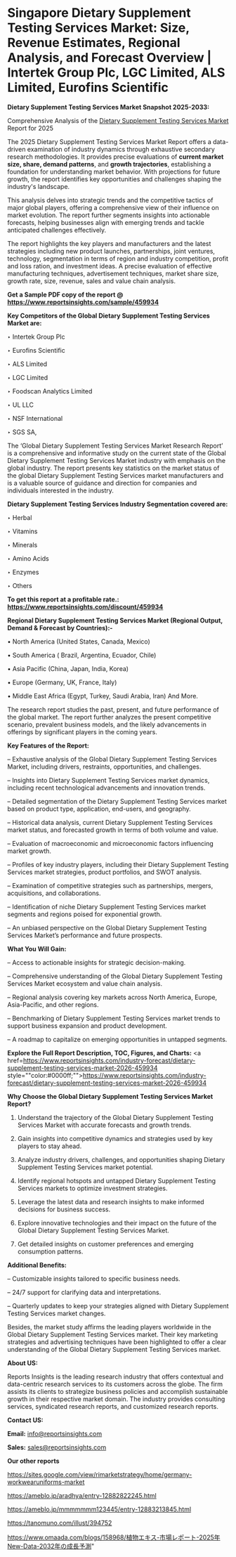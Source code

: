 # Singapore Dietary Supplement Testing Services Market: Size, Revenue Estimates, Regional Analysis, and Forecast Overview | Intertek Group Plc, LGC Limited, ALS Limited, Eurofins Scientific

<strong>Dietary Supplement Testing Services Market Snapshot 2025-2033:</strong>

Comprehensive Analysis of the <a href=https://www.reportsinsights.com/sample/459934>Dietary Supplement Testing Services Market</a> Report for 2025

The 2025 Dietary Supplement Testing Services Market Report offers a data-driven examination of industry dynamics through exhaustive secondary research methodologies. It provides precise evaluations of <strong>current market size, share, demand patterns</strong>, and <strong>growth trajectories</strong>, establishing a foundation for understanding market behavior. With projections for future growth, the report identifies key opportunities and challenges shaping the industry's landscape.

This analysis delves into strategic trends and the competitive tactics of major global players, offering a comprehensive view of their influence on market evolution. The report further segments insights into actionable forecasts, helping businesses align with emerging trends and tackle anticipated challenges effectively.

The report highlights the key players and manufacturers and the latest strategies including new product launches, partnerships, joint ventures, technology, segmentation in terms of region and industry competition, profit and loss ration, and investment ideas. A precise evaluation of effective manufacturing techniques, advertisement techniques, market share size, growth rate, size, revenue, sales and value chain analysis.

<strong>Get a Sample PDF copy of the report @ <a href=https://www.reportsinsights.com/sample/459934 style=color:#0000ff;>https://www.reportsinsights.com/sample/459934</a></strong>

<strong>Key Competitors of the Global Dietary Supplement Testing Services Market are:</strong>

‣ Intertek Group Plc

‣ Eurofins Scientific

‣ ALS Limited

‣ LGC Limited

‣ Foodscan Analytics Limited

‣ UL LLC

‣ NSF International

‣ SGS SA,

The ‘Global Dietary Supplement Testing Services Market Research Report’ is a comprehensive and informative study on the current state of the Global Dietary Supplement Testing Services Market industry with emphasis on the global industry. The report presents key statistics on the market status of the global Dietary Supplement Testing Services market manufacturers and is a valuable source of guidance and direction for companies and individuals interested in the industry.

<strong>Dietary Supplement Testing Services Industry Segmentation covered are:</strong>

‣ Herbal

‣ Vitamins

‣ Minerals

‣ Amino Acids

‣ Enzymes

‣ Others

<strong>To get this report at a profitable rate.: <a href=https://www.reportsinsights.com/discount/459934 style=color:#0000ff;>https://www.reportsinsights.com/discount/459934</a></strong>

<strong>Regional Dietary Supplement Testing Services Market (Regional Output, Demand &amp; Forecast by Countries):-</strong>

• North America (United States, Canada, Mexico)

• South America ( Brazil, Argentina, Ecuador, Chile)

• Asia Pacific (China, Japan, India, Korea)

• Europe (Germany, UK, France, Italy)

• Middle East Africa (Egypt, Turkey, Saudi Arabia, Iran) And More.

The research report studies the past, present, and future performance of the global market. The report further analyzes the present competitive scenario, prevalent business models, and the likely advancements in offerings by significant players in the coming years.

<strong>Key Features of the Report:</strong>

– Exhaustive analysis of the Global Dietary Supplement Testing Services Market, including drivers, restraints, opportunities, and challenges.

– Insights into Dietary Supplement Testing Services market dynamics, including recent technological advancements and innovation trends.

– Detailed segmentation of the Dietary Supplement Testing Services market based on product type, application, end-users, and geography.

– Historical data analysis, current Dietary Supplement Testing Services market status, and forecasted growth in terms of both volume and value.

– Evaluation of macroeconomic and microeconomic factors influencing market growth.

– Profiles of key industry players, including their Dietary Supplement Testing Services market strategies, product portfolios, and SWOT analysis.

– Examination of competitive strategies such as partnerships, mergers, acquisitions, and collaborations.

– Identification of niche Dietary Supplement Testing Services market segments and regions poised for exponential growth.

– An unbiased perspective on the Global Dietary Supplement Testing Services Market’s performance and future prospects.

<strong>What You Will Gain:</strong>

– Access to actionable insights for strategic decision-making.

– Comprehensive understanding of the Global Dietary Supplement Testing Services Market ecosystem and value chain analysis.

– Regional analysis covering key markets across North America, Europe, Asia-Pacific, and other regions.

– Benchmarking of Dietary Supplement Testing Services market trends to support business expansion and product development.

– A roadmap to capitalize on emerging opportunities in untapped segments.

<strong>Explore the Full Report Description, TOC, Figures, and Charts:</strong>
<a href=https://www.reportsinsights.com/industry-forecast/dietary-supplement-testing-services-market-2026-459934 style=""color:#0000ff;"">https://www.reportsinsights.com/industry-forecast/dietary-supplement-testing-services-market-2026-459934</a>

<strong>Why Choose the Global Dietary Supplement Testing Services Market Report?</strong>

1. Understand the trajectory of the Global Dietary Supplement Testing Services Market with accurate forecasts and growth trends.

2. Gain insights into competitive dynamics and strategies used by key players to stay ahead.

3. Analyze industry drivers, challenges, and opportunities shaping Dietary Supplement Testing Services market potential.

4. Identify regional hotspots and untapped Dietary Supplement Testing Services markets to optimize investment strategies.

5. Leverage the latest data and research insights to make informed decisions for business success.

6. Explore innovative technologies and their impact on the future of the Global Dietary Supplement Testing Services Market.

7. Get detailed insights on customer preferences and emerging consumption patterns.

<strong>Additional Benefits:</strong>

– Customizable insights tailored to specific business needs.

– 24/7 support for clarifying data and interpretations.

– Quarterly updates to keep your strategies aligned with Dietary Supplement Testing Services market changes.

Besides, the market study affirms the leading players worldwide in the Global Dietary Supplement Testing Services market. Their key marketing strategies and advertising techniques have been highlighted to offer a clear understanding of the Global Dietary Supplement Testing Services market.

<strong><strong>About US</strong>:</strong>

Reports Insights is the leading research industry that offers contextual and data-centric research services to its customers across the globe. The firm assists its clients to strategize business policies and accomplish sustainable growth in their respective market domain. The industry provides consulting services, syndicated research reports, and customized research reports.

<strong>Contact US:</strong>

<p class=><b>Email:</b> <a href=mailto:info@reportsinsights.com>info@reportsinsights.com</a></p>
<p class=><b>Sales:</b> <a href=mailto:sales@reportsinsights.com>sales@reportsinsights.com</a></p>

<strong>Our other reports</strong>

<a href=https://sites.google.com/view/rimarketstrategy/home/germany-workwearuniforms-market>https://sites.google.com/view/rimarketstrategy/home/germany-workwearuniforms-market</a>

<a href=https://ameblo.jp/aradhya/entry-12882822245.html>https://ameblo.jp/aradhya/entry-12882822245.html</a>

<a href=https://ameblo.jp/mmmmmmm123445/entry-12883213845.html>https://ameblo.jp/mmmmmmm123445/entry-12883213845.html</a>

<a href=https://tanomuno.com/illust/394752>https://tanomuno.com/illust/394752</a>

<a href=https://www.omaada.com/blogs/158968/植物エキス-市場レポート-2025年New-Data-2032年の成長予測>https://www.omaada.com/blogs/158968/植物エキス-市場レポート-2025年New-Data-2032年の成長予測</a>"
